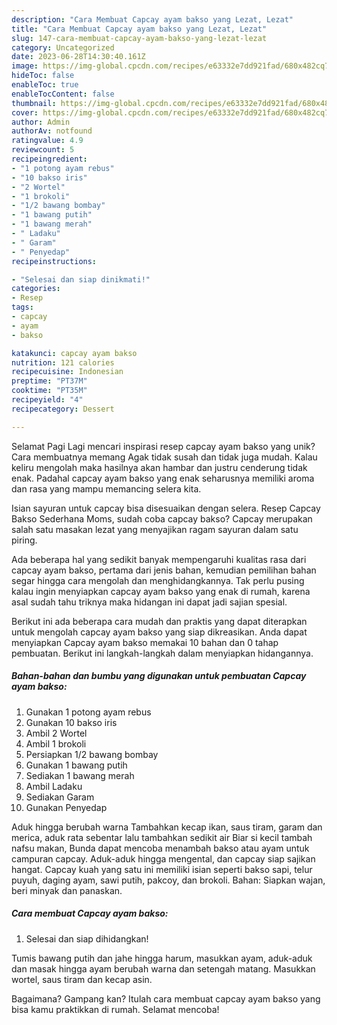 ```yaml
---
description: "Cara Membuat Capcay ayam bakso yang Lezat, Lezat"
title: "Cara Membuat Capcay ayam bakso yang Lezat, Lezat"
slug: 147-cara-membuat-capcay-ayam-bakso-yang-lezat-lezat
category: Uncategorized
date: 2023-06-28T14:30:40.161Z
image: https://img-global.cpcdn.com/recipes/e63332e7dd921fad/680x482cq70/capcay-ayam-bakso-foto-resep-utama.jpg
hideToc: false
enableToc: true
enableTocContent: false
thumbnail: https://img-global.cpcdn.com/recipes/e63332e7dd921fad/680x482cq70/capcay-ayam-bakso-foto-resep-utama.jpg
cover: https://img-global.cpcdn.com/recipes/e63332e7dd921fad/680x482cq70/capcay-ayam-bakso-foto-resep-utama.jpg
author: Admin
authorAv: notfound
ratingvalue: 4.9
reviewcount: 5
recipeingredient:
- "1 potong ayam rebus"
- "10 bakso iris"
- "2 Wortel"
- "1 brokoli"
- "1/2 bawang bombay"
- "1 bawang putih"
- "1 bawang merah"
- " Ladaku"
- " Garam"
- " Penyedap"
recipeinstructions:

- "Selesai dan siap dinikmati!"
categories:
- Resep
tags:
- capcay
- ayam
- bakso

katakunci: capcay ayam bakso 
nutrition: 121 calories
recipecuisine: Indonesian
preptime: "PT37M"
cooktime: "PT35M"
recipeyield: "4"
recipecategory: Dessert

---
```



Selamat Pagi Lagi mencari inspirasi resep capcay ayam bakso yang unik? Cara membuatnya memang Agak tidak susah dan tidak juga mudah. Kalau keliru mengolah maka hasilnya akan hambar dan justru cenderung tidak enak. Padahal capcay ayam bakso yang enak seharusnya memiliki aroma dan rasa yang mampu memancing selera kita.


Isian sayuran untuk capcay bisa disesuaikan dengan selera. Resep Capcay Bakso Sederhana Moms, sudah coba capcay bakso? Capcay merupakan salah satu masakan lezat yang menyajikan ragam sayuran dalam satu piring.

Ada beberapa hal yang sedikit banyak mempengaruhi kualitas rasa dari capcay ayam bakso, pertama dari jenis bahan, kemudian pemilihan bahan segar hingga cara mengolah dan menghidangkannya. Tak perlu pusing kalau ingin menyiapkan capcay ayam bakso yang enak di rumah, karena asal sudah tahu triknya maka hidangan ini dapat jadi sajian spesial.


Berikut ini ada beberapa cara mudah dan praktis yang dapat diterapkan untuk mengolah capcay ayam bakso yang siap dikreasikan. Anda dapat menyiapkan Capcay ayam bakso memakai 10 bahan dan 0 tahap pembuatan. Berikut ini langkah-langkah dalam menyiapkan hidangannya.

<!--inarticleads1-->

##### Bahan-bahan dan bumbu yang digunakan untuk pembuatan Capcay ayam bakso:

1. Gunakan 1 potong ayam rebus
1. Gunakan 10 bakso iris
1. Ambil 2 Wortel
1. Ambil 1 brokoli
1. Persiapkan 1/2 bawang bombay
1. Gunakan 1 bawang putih
1. Sediakan 1 bawang merah
1. Ambil  Ladaku
1. Sediakan  Garam
1. Gunakan  Penyedap


Aduk hingga berubah warna Tambahkan kecap ikan, saus tiram, garam dan merica, aduk rata sebentar lalu tambahkan sedikit air Biar si kecil tambah nafsu makan, Bunda dapat mencoba menambah bakso atau ayam untuk campuran capcay. Aduk-aduk hingga mengental, dan capcay siap sajikan hangat. Capcay kuah yang satu ini memiliki isian seperti bakso sapi, telur puyuh, daging ayam, sawi putih, pakcoy, dan brokoli. Bahan: Siapkan wajan, beri minyak dan panaskan. 

<!--inarticleads2-->

##### Cara membuat Capcay ayam bakso:


1. Selesai dan siap dihidangkan!

Tumis bawang putih dan jahe hingga harum, masukkan ayam, aduk-aduk dan masak hingga ayam berubah warna dan setengah matang. Masukkan wortel, saus tiram dan kecap asin. 

Bagaimana? Gampang kan? Itulah cara membuat capcay ayam bakso yang bisa kamu praktikkan di rumah. Selamat mencoba!
